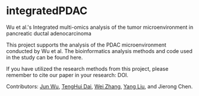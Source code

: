 # integratedPDAC
Wu et al.'s Integrated multi-omics analysis of the tumor microenvironment in pancreatic ductal adenocarcinoma

This project supports the analysis of the PDAC microenvironment conducted by Wu et al. The bioinformatics analysis methods and code used in the study can be found here.

If you have utilized the research methods from this project, please remember to cite our paper in your research: DOI.

Contributors: [Jun Wu](https://github.com/JunekureWu), [TengHui Dai](https://github.com/lilguang), [Wei Zhang](https://github.com/shikizv), [Yang Liu](https://github.com/yliuup), and Jierong Chen.

